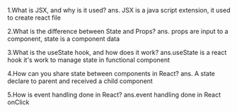 1.What is JSX, and why is it used?
ans. JSX is a java script extension, it used to create react file

2.What is the difference between State and Props?
ans. props are input to a component, state is a component data

3.What is the useState hook, and how does it work?
ans.useState is a react hook it's work to manage state in functional component

4.How can you share state between components in React?
ans. A state declare to parent and received a child component

5.How is event handling done in React?
ans.event handling done in React onClick